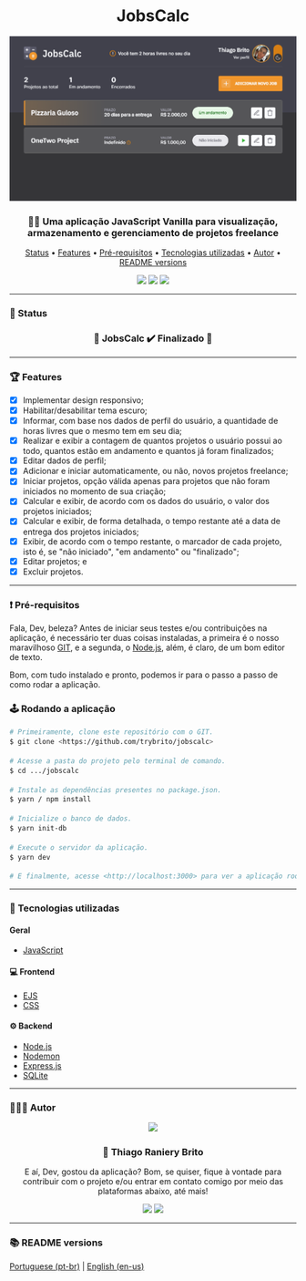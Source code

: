 <div align="center">
  <div>
    <h1>JobsCalc</h1>
    <img src="./.github/jobscalc.png" />
    <h3>
      👨‍💻 Uma aplicação JavaScript Vanilla para visualização, armazenamento e gerenciamento de projetos freelance
    </h3>
  </div>

  <p>
    <a href="#-status">Status</a> •
    <a href="#-features">Features</a> • 
    <a href="#%EF%B8%8F-pré-requisitos">Pré-requisitos</a> • 
    <a href="#-tecnologias-utilizadas">Tecnologias utilizadas</a> • 
    <a href="#-autor">Autor</a> •
    <a href="#-readme-versions">README versions</a>
  </p>

  <div>
    <img src="https://img.shields.io/github/license/trybrito/jobscalc?color=f1972c&style=for-the-badge" />
    <img src="https://img.shields.io/static/v1?label=version&message=1.0.0&color=f1972c&style=for-the-badge" />
    <img src="https://img.shields.io/static/v1?label=yarn&message=v1.22.5&color=f1972c&style=for-the-badge" />
  </div>
</div>

<hr>

### 🏁 Status

<h3 align="center">
  🎉 JobsCalc ✔️ Finalizado 🎉
</h3>

<hr>

### 🏆 Features

- [x] Implementar design responsivo;
- [x] Habilitar/desabilitar tema escuro;
- [x] Informar, com base nos dados de perfil do usuário, a quantidade de horas livres que o mesmo tem em seu dia;
- [x] Realizar e exibir a contagem de quantos projetos o usuário possui ao todo, quantos estão em andamento e quantos já foram finalizados;
- [x] Editar dados de perfil;
- [x] Adicionar e iniciar automaticamente, ou não, novos projetos freelance;
- [x] Iniciar projetos, opção válida apenas para projetos que não foram iniciados no momento de sua criação;
- [x] Calcular e exibir, de acordo com os dados do usuário, o valor dos projetos iniciados;
- [x] Calcular e exibir, de forma detalhada, o tempo restante até a data de entrega dos projetos iniciados;
- [x] Exibir, de acordo com o tempo restante, o marcador de cada projeto, isto é, se "não iniciado", "em andamento" ou "finalizado";
- [x] Editar projetos; e
- [x] Excluir projetos.

<hr>

### ❗️ Pré-requisitos

Fala, Dev, beleza? Antes de iniciar seus testes e/ou contribuições na aplicação, é necessário ter duas coisas instaladas, a primeira é o nosso maravilhoso [GIT](https://git-scm.com), e a segunda, o [Node.js](https://nodejs.org/en/), além, é claro, de um bom editor de texto.

Bom, com tudo instalado e pronto, podemos ir para o passo a passo de como rodar a aplicação.

### 🕹️ Rodando a aplicação

```bash
# Primeiramente, clone este repositório com o GIT.
$ git clone <https://github.com/trybrito/jobscalc>

# Acesse a pasta do projeto pelo terminal de comando.
$ cd .../jobscalc

# Instale as dependências presentes no package.json.
$ yarn / npm install

# Inicialize o banco de dados.
$ yarn init-db

# Execute o servidor da aplicação.
$ yarn dev

# E finalmente, acesse <http://localhost:3000> para ver a aplicação rodando no servidor local.
```

<hr>

### 🔮 Tecnologias utilizadas

#### Geral

- [JavaScript](https://devdocs.io/javaScript/)

#### 💻 Frontend

- [EJS](https://ejs.co/)
- [CSS](https://devdocs.io/css/)

#### ⚙️ Backend

- [Node.js](https://nodejs.org/en/)
- [Nodemon](https://www.npmjs.com/package/nodemon)
- [Express.js](https://expressjs.com/pt-br/)
- [SQLite](https://www.sqlite.org/index.html)

<hr>

### 👨🏽‍🎓 Autor

<div align="center">
  <img src="https://github.com/trybrito.png" width="250px" />

  <br />

  <div>
    <h3>
      🤝 Thiago Raniery Brito
    </h3>
    <p>
      E aí, Dev, gostou da aplicação? Bom, se quiser, fique à vontade para contribuir com o projeto e/ou entrar em contato comigo por meio das plataformas abaixo, até mais!
    </p>
  </div>
  
  <div>
    <a href="https://www.linkedin.com/in/trybrito">
      <img src="https://img.shields.io/badge/LinkedIn-0077B5?style=for-the-badge&logo=linkedin&logoColor=white" /></a>
    <a href="mailto:thiagobritotrs@gmail.com">
      <img src="https://img.shields.io/badge/Gmail-D14836?style=for-the-badge&logo=gmail&logoColor=white" /></a>
  </div>
</div>

<hr>

### 📚 README versions

<div>
  <a href="https://github.com/trybrito/jobscalc/blob/main/README.md">Portuguese (pt-br)</a>
  |
  <a href="https://github.com/trybrito/jobscalc/blob/main/README-en.md">English (en-us)</a>
</div>
